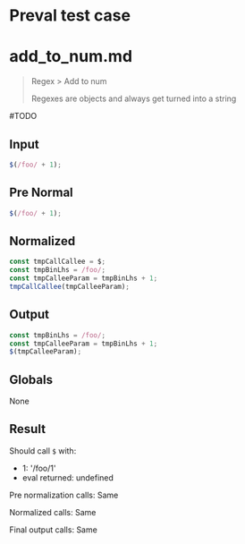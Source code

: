 # Preval test case

# add_to_num.md

> Regex > Add to num
>
> Regexes are objects and always get turned into a string

#TODO

## Input

`````js filename=intro
$(/foo/ + 1);
`````

## Pre Normal

`````js filename=intro
$(/foo/ + 1);
`````

## Normalized

`````js filename=intro
const tmpCallCallee = $;
const tmpBinLhs = /foo/;
const tmpCalleeParam = tmpBinLhs + 1;
tmpCallCallee(tmpCalleeParam);
`````

## Output

`````js filename=intro
const tmpBinLhs = /foo/;
const tmpCalleeParam = tmpBinLhs + 1;
$(tmpCalleeParam);
`````

## Globals

None

## Result

Should call `$` with:
 - 1: '/foo/1'
 - eval returned: undefined

Pre normalization calls: Same

Normalized calls: Same

Final output calls: Same
